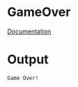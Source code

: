 # GameOver

[Documentation](../../../docs/Chapter1/GameOver/GameOver2.0.md)

# Output
```txt
Game Over!
```